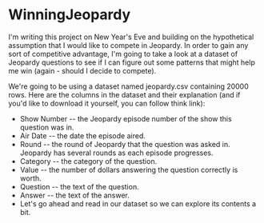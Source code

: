 # WinningJeopardy

I'm writing this project on New Year's Eve and building on the hypothetical assumption that I would like to compete in Jeopardy. In order to gain any sort of competitive advantage, I'm going to take a look at a dataset of Jeopardy questions to see if I can figure out some patterns that might help me win (again - should I decide to compete).

We're going to be using a dataset named jeopardy.csv containing 20000 rows. Here are the columns in the dataset and their explanation (and if you'd like to download it yourself, you can follow think link):

- Show Number -- the Jeopardy episode number of the show this question was in.
- Air Date -- the date the episode aired.
- Round -- the round of Jeopardy that the question was asked in. Jeopardy has several rounds as each episode progresses.
- Category -- the category of the question.
- Value -- the number of dollars answering the question correctly is worth.
- Question -- the text of the question.
- Answer -- the text of the answer.
- Let's go ahead and read in our dataset so we can explore its contents a bit.
